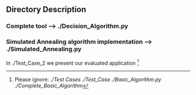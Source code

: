 ## Directory Description 
### Complete tool --> **./Decision_Algorithm.py**
### Simulated Annealing algorithm implementation --> ./Simulated_Annealing.py

In ./Test_Case_2 we present our evaluated application [^1]

[^1]: Please ignore: *./Test Cases ./Test_Case ./Basic_Algorithm.py ./Complete_Basic_Algorithm* 
